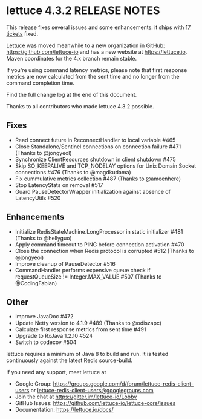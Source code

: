lettuce 4.3.2 RELEASE NOTES
===========================

This release fixes several issues and some enhancements. 
it ships with [17 tickets](https://github.com/lettuce-io/lettuce-core/milestone/26?closed=1) fixed.

Lettuce was moved meanwhile to a new organization in GitHub: https://github.com/lettuce-io and
has a new website at https://lettuce.io. Maven coordinates for the 4.x branch remain stable.

If you're using command latency metrics, please note that first response metrics are now
calculated from the sent time and no longer from the command completion time.

Find the full change log at the end of this document.

Thanks to all contributors who made lettuce 4.3.2 possible.

Fixes
-----
* Read connect future in ReconnectHandler to local variable #465
* Close Standalone/Sentinel connections on connection failure #471 (Thanks to @jongyeol)
* Synchronize ClientResources shutdown in client shutdown #475
* Skip SO_KEEPALIVE and TCP_NODELAY options for Unix Domain Socket connections #476 (Thanks to @magdkudama)
* Fix cummulative metrics collection #487 (Thanks to @ameenhere)
* Stop LatencyStats on removal #517
* Guard PauseDetectorWrapper initialization against absence of LatencyUtils #520

Enhancements
------------
* Initialize RedisStateMachine.LongProcessor in static initializer #481 (Thanks to @hellyguo)
* Apply command timeout to PING before connection activation #470
* Close the connection when Redis protocol is corrupted #512 (Thanks to @jongyeol)
* Improve cleanup of PauseDetector #516
* CommandHandler performs expensive queue check if requestQueueSize != Integer.MAX_VALUE #507 (Thanks to @CodingFabian)

Other
------
* Improve JavaDoc #472
* Update Netty version to 4.1.9 #489 (Thanks to @odiszapc)
* Calculate first response metrics from sent time #491
* Upgrade to RxJava 1.2.10 #524
* Switch to codecov #504

lettuce requires a minimum of Java 8 to build and run. It is tested continuously
against the latest Redis source-build.

If you need any support, meet lettuce at

* Google Group: https://groups.google.com/d/forum/lettuce-redis-client-users
or lettuce-redis-client-users@googlegroups.com
* Join the chat at https://gitter.im/lettuce-io/Lobby
* GitHub Issues: https://github.com/lettuce-io/lettuce-core/issues
* Documentation: https://lettuce.io/docs/
